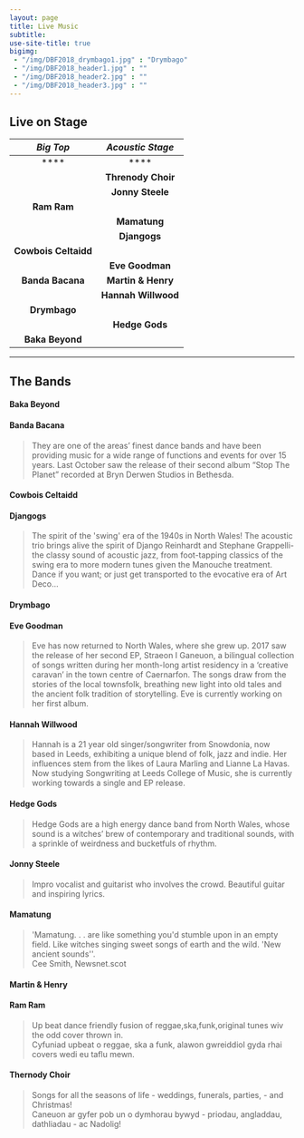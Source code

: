 ```yaml
---
layout: page
title: Live Music
subtitle: 
use-site-title: true
bigimg:
 - "/img/DBF2018_drymbago1.jpg" : "Drymbago"
 - "/img/DBF2018_header1.jpg" : ""
 - "/img/DBF2018_header2.jpg" : ""
 - "/img/DBF2018_header3.jpg" : ""
---
```


## Live on Stage

| ***Big Top*** | ***Acoustic Stage*** |
| :---: | :---: |
| **** | **** |
| | **Threnody Choir** |
| | **Jonny Steele** |
| **Ram Ram** | 
| | **Mamatung** |
| | **Djangogs** |
| **Cowbois Celtaidd** | |
| | **Eve Goodman** |
| **Banda Bacana** | **Martin & Henry** |
|  | **Hannah Willwood** |
| **Drymbago** | | 
| | **Hedge Gods** |
| **Baka Beyond** | |


___

## The Bands

#### **Baka Beyond**  
>

#### **Banda Bacana**  
> They are one of the areas’ finest dance bands and have been providing music for a wide range of functions and events for over 15 years. Last October saw the release of their second album “Stop The Planet” recorded at Bryn Derwen Studios in Bethesda.  

#### **Cowbois Celtaidd** 
>

#### **Djangogs**   
> The spirit of the 'swing' era of the 1940s in North Wales!  The acoustic trio brings alive the spirit of Django Reinhardt and Stephane Grappelli- the classy sound of acoustic jazz, from foot-tapping classics of the swing era to more modern tunes given the Manouche treatment. Dance if you want; or just get transported to the evocative era of Art Deco...
   
#### **Drymbago**
>

#### **Eve Goodman**  
> Eve has now returned to North Wales, where she grew up. 2017 saw the release of her second EP, Straeon I Ganeuon, a bilingual collection of songs written during her month-long artist residency in a ‘creative caravan’ in the town centre of Caernarfon. The songs draw from the stories of the local townsfolk, breathing new light into old tales and the ancient folk tradition of storytelling. Eve is currently working on her first album.  

#### **Hannah Willwood**  
> Hannah is a 21 year old singer/songwriter from Snowdonia, now based in Leeds, exhibiting a unique blend of folk, jazz and indie. Her influences stem from the likes of Laura Marling and Lianne La Havas. Now studying Songwriting at Leeds College of Music, she is currently working towards a single and EP release.  

#### **Hedge Gods**  
> Hedge Gods are a high energy dance band from North Wales, whose sound is a witches’ brew of contemporary and traditional sounds, with a sprinkle of weirdness and bucketfuls of rhythm.  

#### **Jonny Steele**  
> Impro vocalist and guitarist who involves the crowd. Beautiful guitar and inspiring lyrics.  

#### **Mamatung**   
> 'Mamatung. . . are like something you'd stumble upon in an empty field. Like witches singing sweet songs of earth and the wild. 'New ancient sounds''.  
Cee Smith, Newsnet.scot 

#### **Martin & Henry**
>

#### **Ram Ram**  
> Up beat dance friendly fusion of reggae,ska,funk,original tunes wiv the odd cover thrown in.  
Cyfuniad upbeat o reggae, ska a funk, alawon gwreiddiol gyda rhai covers wedi eu taflu mewn.

#### **Thernody Choir**  
> Songs for all the seasons of life - weddings, funerals, parties, - and Christmas!  
Caneuon ar gyfer pob un o dymhorau bywyd - priodau, angladdau, dathliadau - ac Nadolig!  



